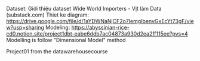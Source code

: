 
Dataset: Giới thiệu dataset Wide World Importers - Vịt làm Data (substack.com) 
Thiet ke diagram: https://drive.google.com/file/d/1aYDWNaNjCF2o7IemgIbenvGxEcYt73gF/view?usp=sharing 
Modeling: https://abyssinian-rice-cd0.notion.site/project1dbt-eabe6ddb7ac04873a930d2ea2ff115ee?pvs=4 
Modelling is follow "Dimensional Model" method

Project01 from the datawarehousecourse

